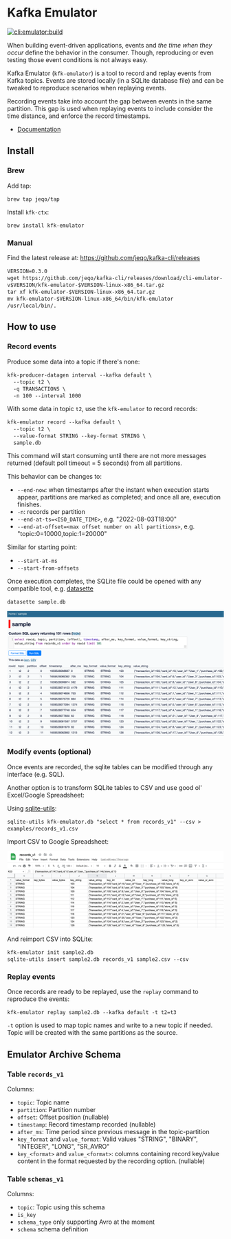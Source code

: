 # Kafka Emulator

[![cli:emulator:build](https://github.com/jeqo/kafka-cli/actions/workflows/cli-emulator-build.yml/badge.svg)](https://github.com/jeqo/kafka-cli/actions/workflows/cli-emulator-build.yml)

When building event-driven applications, events and _the time when they occur_ define the behavior in the consumer.
Though, reproducing or even testing those event conditions is not always easy.

Kafka Emulator (`kfk-emulator`) is a tool to record and replay events from Kafka topics.
Events are stored locally (in a SQLite database file) and can be tweaked to reproduce scenarios when replaying events.

Recording events take into account the gap between events in the same partition.
This gap is used when replaying events to include consider the time distance, and enforce the record timestamps.

- [Documentation](./docs/kfk-emulator.adoc)

## Install

### Brew

Add tap:

```shell
brew tap jeqo/tap
```

Install `kfk-ctx`:

```shell
brew install kfk-emulator
```

### Manual

Find the latest release at: <https://github.com/jeqo/kafka-cli/releases>

```shell
VERSION=0.3.0
wget https://github.com/jeqo/kafka-cli/releases/download/cli-emulator-v$VERSION/kfk-emulator-$VERSION-linux-x86_64.tar.gz
tar xf kfk-emulator-$VERSION-linux-x86_64.tar.gz
mv kfk-emulator-$VERSION-linux-x86_64/bin/kfk-emulator /usr/local/bin/.
```

## How to use

### Record events

Produce some data into a topic if there's none:

```shell
kfk-producer-datagen interval --kafka default \
  --topic t2 \
  -q TRANSACTIONS \
  -n 100 --interval 1000
```

With some data in topic `t2`, use the `kfk-emulator` to record records:

```shell
kfk-emulator record --kafka default \
  --topic t2 \
  --value-format STRING --key-format STRING \
  sample.db
```

This command will start consuming until there are not more messages returned (default poll timeout = 5 seconds) from all partitions.

This behavior can be changes to:

- `--end-now`: when timestamps after the instant when execution starts appear, partitions are marked as completed; and once all are, execution finishes.
- `-n`: records per partition
- `--end-at-ts=<ISO_DATE_TIME>`, e.g. "2022-08-03T18:00"
- `--end-at-offset=<max offset number on all partitions>`, e.g. "topic:0=10000,topic:1=20000"

Similar for starting point:

- `--start-at-ms`
- `--start-from-offsets`

Once execution completes, the SQLite file could be opened with any compatible tool, e.g. [datasette](https://datasette.io/)

```shell
datasette sample.db
```

![datasette](./docs/datasette.png)

### Modify events (optional)

Once events are recorded, the sqlite tables can be modified through any interface (e.g. SQL).

Another option is to transform SQLite tables to CSV and use good ol' Excel/Google Spreadsheet:

Using [sqlite-utils](https://sqlite-utils.datasette.io/):

```shell
sqlite-utils kfk-emulator.db "select * from records_v1" --csv > examples/records_v1.csv
```

Import CSV to Google Spreadsheet:

![google spreadsheet](./docs/google-drive.png)

And reimport CSV into SQLite:

```shell
kfk-emulator init sample2.db
sqlite-utils insert sample2.db records_v1 sample2.csv --csv
```

### Replay events

Once records are ready to be replayed, use the `replay` command to reproduce the events:

```shell
kfk-emulator replay sample2.db --kafka default -t t2=t3
```

`-t` option is used to map topic names and write to a new topic if needed.
Topic will be created with the same partitions as the source.

## Emulator Archive Schema

### Table `records_v1`

Columns:

- `topic`: Topic name
- `partition`: Partition number
- `offset`: Offset position (nullable)
- `timestamp`: Record timestamp recorded (nullable)
- `after_ms`: Time period since previous message in the topic-partition
- `key_format` and `value_format`: Valid values "STRING", "BINARY", "INTEGER", "LONG", "SR_AVRO"
- `key_<format>` and `value_<format>`: columns containing record key/value content in the format requested by the recording option. (nullable)

### Table `schemas_v1`

Columns:

- `topic`: Topic using this schema
- `is_key`
- `schema_type` only supporting Avro at the moment
- `schema` schema definition
